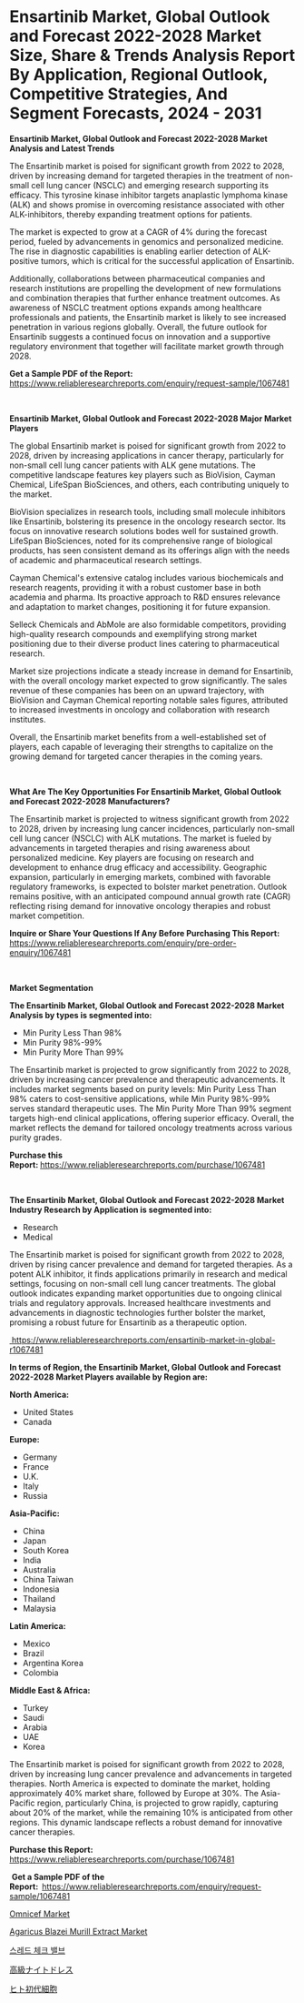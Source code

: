 <p><h1>Ensartinib Market, Global Outlook and Forecast 2022-2028 Market Size, Share & Trends Analysis Report By Application, Regional Outlook, Competitive Strategies, And Segment Forecasts, 2024 - 2031</h1></p><p><strong>Ensartinib Market, Global Outlook and Forecast 2022-2028 Market Analysis and Latest Trends</strong></p>
<p><p>The Ensartinib market is poised for significant growth from 2022 to 2028, driven by increasing demand for targeted therapies in the treatment of non-small cell lung cancer (NSCLC) and emerging research supporting its efficacy. This tyrosine kinase inhibitor targets anaplastic lymphoma kinase (ALK) and shows promise in overcoming resistance associated with other ALK-inhibitors, thereby expanding treatment options for patients. </p><p>The market is expected to grow at a CAGR of 4% during the forecast period, fueled by advancements in genomics and personalized medicine. The rise in diagnostic capabilities is enabling earlier detection of ALK-positive tumors, which is critical for the successful application of Ensartinib. </p><p>Additionally, collaborations between pharmaceutical companies and research institutions are propelling the development of new formulations and combination therapies that further enhance treatment outcomes. As awareness of NSCLC treatment options expands among healthcare professionals and patients, the Ensartinib market is likely to see increased penetration in various regions globally. Overall, the future outlook for Ensartinib suggests a continued focus on innovation and a supportive regulatory environment that together will facilitate market growth through 2028.</p></p>
<p><strong>Get a Sample PDF of the Report:&nbsp;</strong> <a href="https://www.reliableresearchreports.com/enquiry/request-sample/1067481">https://www.reliableresearchreports.com/enquiry/request-sample/1067481</a></p>
<p>&nbsp;</p>
<p><strong>Ensartinib Market, Global Outlook and Forecast 2022-2028 Major Market Players</strong></p>
<p><p>The global Ensartinib market is poised for significant growth from 2022 to 2028, driven by increasing applications in cancer therapy, particularly for non-small cell lung cancer patients with ALK gene mutations. The competitive landscape features key players such as BioVision, Cayman Chemical, LifeSpan BioSciences, and others, each contributing uniquely to the market.</p><p>BioVision specializes in research tools, including small molecule inhibitors like Ensartinib, bolstering its presence in the oncology research sector. Its focus on innovative research solutions bodes well for sustained growth. LifeSpan BioSciences, noted for its comprehensive range of biological products, has seen consistent demand as its offerings align with the needs of academic and pharmaceutical research settings. </p><p>Cayman Chemical's extensive catalog includes various biochemicals and research reagents, providing it with a robust customer base in both academia and pharma. Its proactive approach to R&D ensures relevance and adaptation to market changes, positioning it for future expansion.</p><p>Selleck Chemicals and AbMole are also formidable competitors, providing high-quality research compounds and exemplifying strong market positioning due to their diverse product lines catering to pharmaceutical research. </p><p>Market size projections indicate a steady increase in demand for Ensartinib, with the overall oncology market expected to grow significantly. The sales revenue of these companies has been on an upward trajectory, with BioVision and Cayman Chemical reporting notable sales figures, attributed to increased investments in oncology and collaboration with research institutes.</p><p>Overall, the Ensartinib market benefits from a well-established set of players, each capable of leveraging their strengths to capitalize on the growing demand for targeted cancer therapies in the coming years.</p></p>
<p>&nbsp;</p>
<p><strong>What Are The Key Opportunities For Ensartinib Market, Global Outlook and Forecast 2022-2028 Manufacturers?</strong></p>
<p><p>The Ensartinib market is projected to witness significant growth from 2022 to 2028, driven by increasing lung cancer incidences, particularly non-small cell lung cancer (NSCLC) with ALK mutations. The market is fueled by advancements in targeted therapies and rising awareness about personalized medicine. Key players are focusing on research and development to enhance drug efficacy and accessibility. Geographic expansion, particularly in emerging markets, combined with favorable regulatory frameworks, is expected to bolster market penetration. Outlook remains positive, with an anticipated compound annual growth rate (CAGR) reflecting rising demand for innovative oncology therapies and robust market competition.</p></p>
<p><strong>Inquire or Share Your Questions If Any Before Purchasing This Report:</strong> <a href="https://www.reliableresearchreports.com/enquiry/pre-order-enquiry/1067481">https://www.reliableresearchreports.com/enquiry/pre-order-enquiry/1067481</a></p>
<p>&nbsp;</p>
<p><strong>Market Segmentation</strong></p>
<p><strong>The Ensartinib Market, Global Outlook and Forecast 2022-2028 Market Analysis by types is segmented into:</strong></p>
<p><ul><li>Min Purity Less Than 98%</li><li>Min Purity 98%-99%</li><li>Min Purity More Than 99%</li></ul></p>
<p><p>The Ensartinib market is projected to grow significantly from 2022 to 2028, driven by increasing cancer prevalence and therapeutic advancements. It includes market segments based on purity levels: Min Purity Less Than 98% caters to cost-sensitive applications, while Min Purity 98%-99% serves standard therapeutic uses. The Min Purity More Than 99% segment targets high-end clinical applications, offering superior efficacy. Overall, the market reflects the demand for tailored oncology treatments across various purity grades.</p></p>
<p><strong>Purchase this Report:&nbsp;</strong><a href="https://www.reliableresearchreports.com/purchase/1067481">https://www.reliableresearchreports.com/purchase/1067481</a></p>
<p>&nbsp;</p>
<p><strong>The Ensartinib Market, Global Outlook and Forecast 2022-2028 Market Industry Research by Application is segmented into:</strong></p>
<p><ul><li>Research</li><li>Medical</li></ul></p>
<p><p>The Ensartinib market is poised for significant growth from 2022 to 2028, driven by rising cancer prevalence and demand for targeted therapies. As a potent ALK inhibitor, it finds applications primarily in research and medical settings, focusing on non-small cell lung cancer treatments. The global outlook indicates expanding market opportunities due to ongoing clinical trials and regulatory approvals. Increased healthcare investments and advancements in diagnostic technologies further bolster the market, promising a robust future for Ensartinib as a therapeutic option.</p></p>
<p><a href="https://www.reliableresearchreports.com/ensartinib-market-in-global-r1067481">&nbsp;https://www.reliableresearchreports.com/ensartinib-market-in-global-r1067481</a></p>
<p><strong>In terms of Region, the Ensartinib Market, Global Outlook and Forecast 2022-2028 Market Players available by Region are:</strong></p>
<p>
    <p> <strong> North America: </strong>
        <ul>
            <li>United States</li>
            <li>Canada</li>
        </ul>
        </p> 
    <p> <strong> Europe: </strong>
        <ul>
            <li>Germany</li>
            <li>France</li>
            <li>U.K.</li>
            <li>Italy</li>
            <li>Russia</li>
        </ul>
        </p> 
    <p> <strong> Asia-Pacific: </strong>
        <ul>
            <li>China</li>
            <li>Japan</li>
            <li>South Korea</li>
            <li>India</li>
            <li>Australia</li>
            <li>China Taiwan</li>
            <li>Indonesia</li>
            <li>Thailand</li>
            <li>Malaysia</li>
        </ul>
        </p> 
    <p> <strong> Latin America: </strong>
        <ul>
            <li>Mexico</li>
            <li>Brazil</li>
            <li>Argentina Korea</li>
            <li>Colombia</li>
        </ul>
        </p> 
    <p> <strong> Middle East & Africa: </strong>
        <ul>
            <li>Turkey</li>
            <li>Saudi</li>
            <li>Arabia</li>
            <li>UAE</li>
            <li>Korea</li>
        </ul>
    </p>
    </p>
<p><p>The Ensartinib market is poised for significant growth from 2022 to 2028, driven by increasing lung cancer prevalence and advancements in targeted therapies. North America is expected to dominate the market, holding approximately 40% market share, followed by Europe at 30%. The Asia-Pacific region, particularly China, is projected to grow rapidly, capturing about 20% of the market, while the remaining 10% is anticipated from other regions. This dynamic landscape reflects a robust demand for innovative cancer therapies.</p></p>
<p><strong>Purchase this Report: </strong><a href="https://www.reliableresearchreports.com/purchase/1067481">https://www.reliableresearchreports.com/purchase/1067481</a></p>
<p>&nbsp;<strong>Get a Sample PDF of the Report:&nbsp;&nbsp;</strong><a href="https://www.reliableresearchreports.com/enquiry/request-sample/1067481">https://www.reliableresearchreports.com/enquiry/request-sample/1067481</a></p>
<p><strong></strong></p>
<p><p><a href="https://www.linkedin.com/pulse/global-omnicef-industry-analysis-report-market-size-share-6rvze?trackingId=TEfncx5sRuubFZFogwHazQ%3D%3D">Omnicef Market</a></p><p><a href="https://medium.com/@mdalsohelmia44/agaricus-blazei-murill-extract-market-outlook-complete-industry-analysis-2024-to-2031-780338577ba8">Agaricus Blazei Murill Extract Market</a></p><p><a href="https://medium.com/@samiahussain82/%EC%84%B8%EA%B3%84-%EC%8A%A4%EB%A0%88%EB%93%9C-%EC%B2%B4%ED%81%AC-%EB%B0%B8%EB%B8%8C-%EC%8B%9C%EC%9E%A5-%EC%9D%91%EC%9A%A9-%EB%B6%84%EC%95%BC-%EC%B5%9C%EC%A2%85-%EC%82%AC%EC%9A%A9-%EC%82%B0%EC%97%85-%EC%9C%A0%ED%98%95-%EC%9E%A5%EB%B9%84-%EB%B0%8F-%EC%A7%80%EC%97%AD%EC%97%90-%EB%8C%80%ED%95%9C-%EC%A7%91%EC%A4%91-%EB%B6%84%EC%84%9D-%EB%B0%8F-%EC%98%88%EC%B8%A1-2024-2031-6e9d60bb9084">스레드 체크 밸브</a></p><p><a href="https://medium.com/@sheilabruen2023/%E3%83%A9%E3%82%B0%E3%82%B8%E3%83%A5%E3%82%A2%E3%83%AA%E3%83%BC%E3%83%8A%E3%82%A4%E3%83%88%E3%83%89%E3%83%AC%E3%82%B9%E5%B8%82%E5%A0%B4%E3%81%AE%E3%82%A4%E3%83%B3%E3%82%B8%E3%82%B1%E3%83%BC%E3%82%BF%E3%83%BC-%E5%B8%82%E5%A0%B4%E8%A6%8F%E6%A8%A1-%E5%9C%B0%E5%9F%9F%E5%88%A5%E5%88%86%E6%9E%90-%E5%B8%82%E5%A0%B4%E3%83%97%E3%83%AC%E3%83%BC%E3%83%A4%E3%83%BC%E5%88%86%E6%9E%90-%E4%BA%88%E6%B8%AC-2024%E5%B9%B4-2031%E5%B9%B4-276ab37b148e">高級ナイトドレス</a></p><p><a href="https://medium.com/@sheilabruen2023/%E3%83%92%E3%83%88%E4%B8%80%E6%AC%A1%E7%B4%B0%E8%83%9E%E5%B8%82%E5%A0%B4-%E3%82%B0%E3%83%AD%E3%83%BC%E3%83%90%E3%83%AB%E3%81%8A%E3%82%88%E3%81%B3%E5%9C%B0%E5%9F%9F%E5%88%86%E6%9E%90-%E5%9C%B0%E5%9F%9F-%E5%9B%BD%E5%88%A5%E5%88%86%E6%9E%90-%E7%AB%B6%E4%BA%89%E7%92%B0%E5%A2%83%E3%81%AB%E7%84%A6%E7%82%B9%E3%82%92%E5%BD%93%E3%81%A6%E3%81%9F%E5%88%86%E6%9E%90%E3%81%A8%E4%BA%88%E6%B8%AC-2024-2031%E5%B9%B4-d9291ae905a8">ヒト初代細胞</a></p></p>